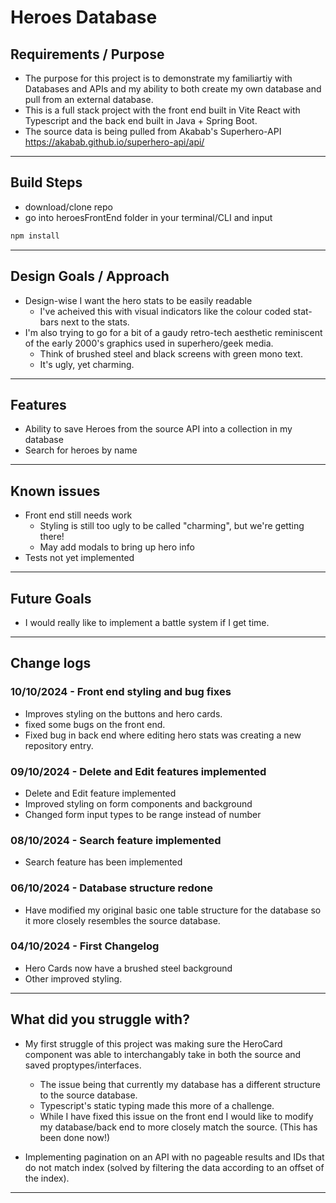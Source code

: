 # Heroes Database

## Requirements / Purpose

- The purpose for this project is to demonstrate my familiartiy with Databases and APIs and my ability to both create my own database and pull from an external database.
- This is a full stack project with the front end built in Vite React with Typescript and the back end built in Java + Spring Boot.
- The source data is being pulled from Akabab's Superhero-API https://akabab.github.io/superhero-api/api/

---

## Build Steps

- download/clone repo
- go into heroesFrontEnd folder in your terminal/CLI and input

```bash
npm install
```

---

## Design Goals / Approach

- Design-wise I want the hero stats to be easily readable
  - I've acheived this with visual indicators like the colour coded stat-bars next to the stats.
- I'm also trying to go for a bit of a gaudy retro-tech aesthetic reminiscent of the early 2000's graphics used in superhero/geek media.
  - Think of brushed steel and black screens with green mono text.
  - It's ugly, yet charming.

---

## Features

- Ability to save Heroes from the source API into a collection in my database
- Search for heroes by name

---

## Known issues

- Front end still needs work
  - Styling is still too ugly to be called "charming", but we're getting there!
  - May add modals to bring up hero info
- Tests not yet implemented

---

## Future Goals

- I would really like to implement a battle system if I get time.

---

## Change logs

### 10/10/2024 - Front end styling and bug fixes

- Improves styling on the buttons and hero cards.
- fixed some bugs on the front end.
- Fixed bug in back end where editing hero stats was creating a new repository entry.

### 09/10/2024 - Delete and Edit features implemented

- Delete and Edit feature implemented
- Improved styling on form components and background
- Changed form input types to be range instead of number

### 08/10/2024 - Search feature implemented

- Search feature has been implemented

### 06/10/2024 - Database structure redone

- Have modified my original basic one table structure for the database so it more closely resembles the source database.

### 04/10/2024 - First Changelog

- Hero Cards now have a brushed steel background
- Other improved styling.

---

## What did you struggle with?

- My first struggle of this project was making sure the HeroCard component was able to interchangably take in both the source and saved proptypes/interfaces.

  - The issue being that currently my database has a different structure to the source database.
  - Typescript's static typing made this more of a challenge.
  - While I have fixed this issue on the front end I would like to modify my database/back end to more closely match the source. (This has been done now!)

- Implementing pagination on an API with no pageable results and IDs that do not match index (solved by filtering the data according to an offset of the index).

---
